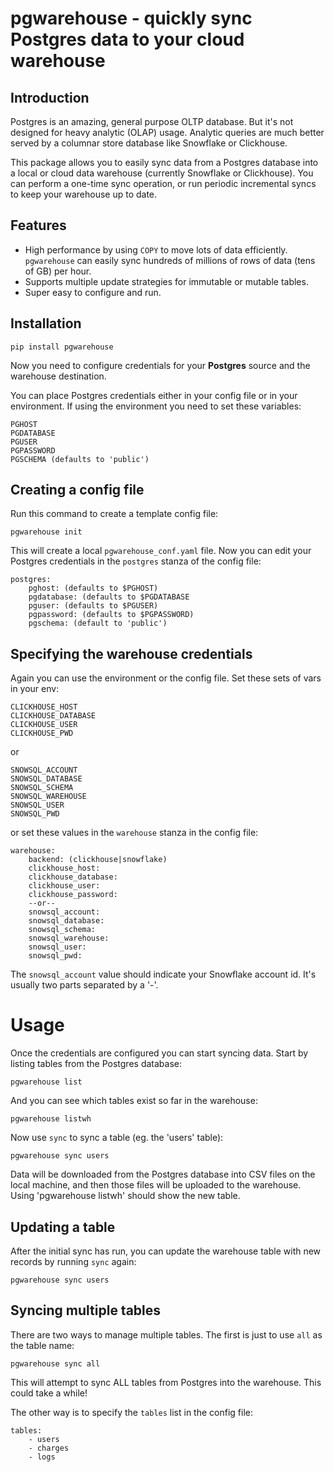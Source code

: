 # pgwarehouse - quickly sync Postgres data to your cloud warehouse

## Introduction

Postgres is an amazing, general purpose OLTP database. But it's not designed for heavy analytic (OLAP) usage. Analytic queries are much better served by a columnar store database like Snowflake or Clickhouse.

This package allows you to easily sync data from a Postgres database into a local or cloud data warehouse (currently Snowflake or Clickhouse). You can perform a one-time sync operation, or run periodic incremental syncs to keep your warehouse up to date.

## Features

* High performance by using `COPY` to move lots of data efficiently. `pgwarehouse` can easily sync hundreds of millions of rows of data (tens of GB) per hour.
* Supports multiple update strategies for immutable or mutable tables.
* Super easy to configure and run.

## Installation

    pip install pgwarehouse

Now you need to configure credentials for your **Postgres** source and the warehouse destination.

You can place Postgres credentials either in your config file or in your environment. If using the environment you need to set these variables:

    PGHOST
    PGDATABASE
    PGUSER
    PGPASSWORD
    PGSCHEMA (defaults to 'public')

## Creating a config file

Run this command to create a template config file:

    pgwarehouse init

This will create a local `pgwarehouse_conf.yaml` file. Now you can edit your Postgres credentials in the `postgres` stanza of the config file:

    postgres:
        pghost: (defaults to $PGHOST)
        pgdatabase: (defaults to $PGDATABASE
        pguser: (defaults to $PGUSER)
        pgpassword: (defaults to $PGPASSWORD)
        pgschema: (default to 'public')

## Specifying the warehouse credentials

Again you can use the environment or the config file. Set these sets of vars in your env:

    CLICKHOUSE_HOST
    CLICKHOUSE_DATABASE
    CLICKHOUSE_USER
    CLICKHOUSE_PWD

or

    SNOWSQL_ACCOUNT
    SNOWSQL_DATABASE
    SNOWSQL_SCHEMA
    SNOWSQL_WAREHOUSE
    SNOWSQL_USER
    SNOWSQL_PWD

or set these values in the `warehouse` stanza in the config file:

    warehouse:
        backend: (clickhouse|snowflake)
        clickhouse_host: 
        clickhouse_database: 
        clickhouse_user:
        clickhouse_password:
        --or--
        snowsql_account:
        snowsql_database:
        snowsql_schema:
        snowsql_warehouse:
        snowsql_user:
        snowsql_pwd:

The `snowsql_account` value should indicate your Snowflake account id. It's usually two parts separated by a '-'.

# Usage

Once the credentials are configured you can start syncing data. Start by listing tables from the Postgres database:

    pgwarehouse list

And you can see which tables exist so far in the warehouse:

    pgwarehouse listwh
    
Now use `sync` to sync a table (eg. the 'users' table):

    pgwarehouse sync users

Data will be downloaded from the Postgres database into CSV files on the local machine, and then those files will be uploaded to the warehouse. Using 'pgwarehouse listwh' should show the new table.

## Updating a table

After the initial sync has run, you can update the warehouse table with new records by running `sync` again:

    pgwarehouse sync users

## Syncing multiple tables

There are two ways to manage multiple tables. The first is just to use `all` as the table name:

    pgwarehouse sync all

This will attempt to sync ALL tables from Postgres into the warehouse. This could take a while!

The other way is to specify the `tables` list in the config file:

    tables:
        - users
        - charges
        - logs
